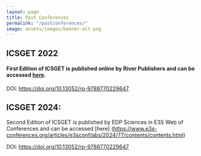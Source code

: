 ```yaml
---
layout: page
title: Past Conferences
permalink: "/pastconferences/"
image: assets/images/banner-alt.png
---
```


## ICSGET 2022

#### First Edition of ICSGET is published online by River Publishers and can be accessed [here](https://www.riverpublishers.com/research_details.php?book_id=1042).  

DOI: https://doi.org/10.13052/rp-9788770229647  

## ICSGET 2024: 

Second Edition of ICSGET is published by EDP Sciences in E3S Web of Conferences and can be accessed [here] (https://www.e3s-conferences.org/articles/e3sconf/abs/2024/77/contents/contents.html)  

DOI: https://doi.org/10.13052/rp-9788770229647  
